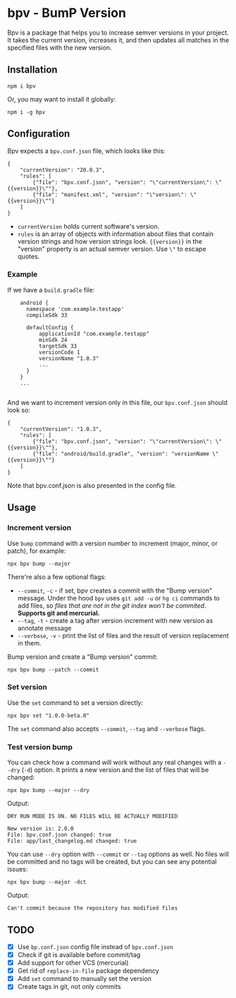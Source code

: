 # bpv - BumP Version

Bpv is a package that helps you to increase
semver versions in your project. It takes the current
version, increases it, and then updates all matches
in the specified files with the new version.

## Installation

```
npm i bpv
```

Or, you may want to install it globally:

```
npm i -g bpv
```

## Configuration

Bpv expects a `bpv.conf.json` file, which
looks like this: 

```
{
	"currentVersion": "20.0.3",
	"rules": [
		{"file": "bpv.conf.json", "version": "\"currentVersion\": \"{{version}}\""},
		{"file": "manifest.xml", "version": "\"version\": \"{{version}}\""}
	]
}
```
- `currentVersion` holds current software's version.
- `rules` is an array of objects with information about files that contain version
  strings and how version strings look. `{{version}}` in the "version" property
  is an actual semver version. Use `\"` to escape quotes.

### Example 

If we have a `build.gradle` file:

```
    android {
      namespace 'com.example.testapp'
      compileSdk 33

      defaultConfig {
          applicationId "com.example.testapp"
          minSdk 24
          targetSdk 33
          versionCode 1
          versionName "1.0.3"
          ...
      }
    }
    ...
    
``` 

And we want to increment version only in this file, our
`bpv.conf.json` should look so:


```
{
	"currentVersion": "1.0.3",
	"rules": [
		{"file": "bpv.conf.json", "version": "\"currentVersion\": \"{{version}}\""},
		{"file": "android/build.gradle", "version": "versionName \"{{version}}\""}
	]
}
```

Note that bpv.conf.json is also presented in the config file.

## Usage

### Increment version

Use `bump` command with a version number to increment (major, minor, or patch),
for example:

```
npx bpv bump --major
```

There're also a few optional flags:

- `--commit`, `-c` - if set, bpv creates
  a commit with the "Bump version" message. Under the hood
  `bpv` uses `git add -u` or `hg ci` commands to add files, so *files that are not
  in the git index won't be commited*. **Supports git and mercurial.**
- `--tag`, `-t` - create a tag after version increment with new version as
  annotate message
- `--verbose`, `-v` - print the list of files and the result of version replacement
  in them. 

Bump version and create a "Bump version" commit: 

```
npx bpv bump --patch --commit
```

### Set version

Use the `set` command to set a version directly:

```
npx bpv set "1.0.0-beta.0"
```

The `set` command also accepts `--commit`, `--tag` and `--verbose` flags.

### Test version bump

You can check how a command will work without
any real changes with a `--dry` (`-d`) option.
It prints a new version and the list of files that will be changed:

```
npx bpv bump --major --dry
```

Output: 

```
DRY RUN MODE IS ON. NO FILES WILL BE ACTUALLY MODIFIED

New version is: 2.0.0
File: bpv.conf.json changed: true
File: app/last_changelog.md changed: true
```

You can use `--dry` option with `--commit` or `--tag` options as well.
No files will be committed and no tags will be created, but you can
see any potential issues:

```
npx bpv bump --major -dct
```

Output:

```
Can't commit because the repository has modified files
```


## TODO

- [x] Use `bp.conf.json` config file instead of `bpv.conf.json`
- [x] Check if git is available before commit/tag
- [x] Add support for other VCS (mercurial)
- [x] Get rid of `replace-in-file` package dependency
- [x] Add `set` command to manually set the version
- [x] Create tags in git, not only commits